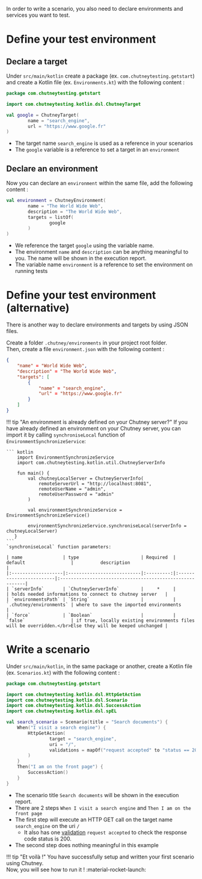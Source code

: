 In order to write a scenario, you also need to declare environments and services you want to test.

# Define your test environment

## Declare a target

Under `src/main/kotlin` create a package (ex. `com.chutneytesting.getstart`) and create a Kotlin file (ex. `Environments.kt`) with the following content :

``` kotlin title="Environments.kt"
package com.chutneytesting.getstart

import com.chutneytesting.kotlin.dsl.ChutneyTarget

val google = ChutneyTarget(
        name = "search_engine",
        url = "https://www.google.fr"
)
```

* The target name `search_engine` is used as a reference in your scenarios
* The `google` variable is a reference to set a target in an `environment`

## Declare an environment

Now you can declare an `environment` within the same file, add the following content :

``` kotlin title="Environments.kt"
val environment = ChutneyEnvironment(
        name = "The World Wide Web",
        description = "The World Wide Web",
        targets = listOf(
                google
        )
)
```

* We reference the target `google` using the variable name.
* The environment `name` and `description` can be anything meaningful to you. The name will be shown in the execution report.
* The variable name `environment` is a reference to set the environment on running tests

# Define your test environment (alternative)

There is another way to declare environments and targets by using JSON files.

Create a folder `.chutney/environments` in your project root folder.  
Then, create a file `environment.json` with the following content :

``` json
{
    "name" = "World Wide Web",
    "description" = "The World Wide Web",
    "targets": [
        {
            "name" = "search_engine",
            "url" = "https://www.google.fr"
        }
    ]
}
```
!!! tip "An environment is already defined on your Chutney server?"
    If you have already defined an environment on your Chutney server, you can import it by calling `synchroniseLocal` function of `EnvironmentSynchronizeService`:
    
    ``` kotlin
        import EnvironmentSynchronizeService
        import com.chutneytesting.kotlin.util.ChutneyServerInfo
        
        fun main() {
            val chutneyLocalServer = ChutneyServerInfo(
                remoteServerUrl = "http://localhost:8081",
                remoteUserName = "admin",
                remoteUserPassword = "admin"
            )

            val environmentSynchronizeService = EnvironmentSynchronizeService()
    
            environmentSynchronizeService.synchroniseLocal(serverInfo = chutneyLocalServer)
       }
    ```
    `synchroniseLocal` function parameters:

    | name               | type                       | Required  | default                 |          description                                     |
    |:-------------------|:---------------------------|:---------:|:------------------------|:---------------------------------------------------------|
    | `serverInfo`       | `ChutneyServerInfo`        |     *     |                         | holds needed informations to connect to chutney server   |
    | `environmentsPath` | `String`                   |           | `.chutney/environments` | where to save the imported environments                  |
    | `force`            | `Boolean`                  |           | `false`                 | if true, locally existing environments files will be overridden.</br>Else they will be keeped unchanged |

# Write a scenario

Under `src/main/kotlin`, in the same package or another, create a Kotlin file (ex. `Scenarios.kt`) with the following content :

``` kotlin title="Scenarios.kt"
package com.chutneytesting.getstart

import com.chutneytesting.kotlin.dsl.HttpGetAction
import com.chutneytesting.kotlin.dsl.Scenario
import com.chutneytesting.kotlin.dsl.SuccessAction
import com.chutneytesting.kotlin.dsl.spEL

val search_scenario = Scenario(title = "Search documents") {
    When("I visit a search engine") {
        HttpGetAction(
                target = "search_engine",
                uri = "/",
                validations = mapOf("request accepted" to "status == 200".spEL())
        )
    }
    Then("I am on the front page") {
        SuccessAction()
    }
}
```

* The scenario title `Search documents` will be shown in the execution report.
* There are 2 steps `When I visit a search engine` and `Then I am on the front page`
* The first step will execute an HTTP GET call on the target name `search_engine` on the uri `/`
    * It also has one [validation](/documentation/actions/introduction/#validation) `request accepted` to check the response code status is 200.
* The second step does nothing meaningful in this example

!!! tip "Et voilà !"
    You have successfully setup and written your first scenario using Chutney.  
    Now, you will see how to run it ! :material-rocket-launch:
